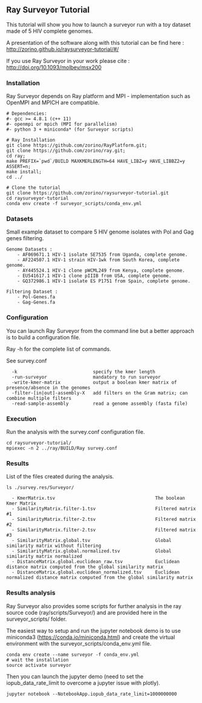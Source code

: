 ## Ray Surveyor Tutorial

This tutorial will show you how to launch a surveyor run with a toy dataset made of 5 HIV complete genomes.

A presentation of the software along with this tutorial can be find here : http://zorino.github.io/raysurveyor-tutorial/#/

If you use Ray Surveyor in your work please cite : http://doi.org/10.1093/molbev/msx200


### Installation

Ray Surveyor depends on Ray platform and MPI - implementation such as OpenMPI and MPICH are compatible.

```
# Dependencies:
#- gcc >= 4.8.1 (c++ 11)
#- openmpi or mpich (MPI for parallelism)
#- python 3 + miniconda* (for Surveyor scripts)

# Ray Installation
git clone https://github.com/zorino/RayPlatform.git;
git clone https://github.com/zorino/ray.git;
cd ray;
make PREFIX=`pwd`/BUILD MAXKMERLENGTH=64 HAVE_LIBZ=y HAVE_LIBBZ2=y ASSERT=n;
make install;
cd ../

# Clone the tutorial
git clone https://github.com/zorino/raysurveyor-tutorial.git
cd raysurveyor-tutorial
conda env create -f surveyor_scripts/conda_env.yml
```


### Datasets

Small example dataset to compare 5 HIV genome isolates with Pol and Gag genes filtering.

```
Genome Datasets :
	- AF069671.1 HIV-1 isolate SE7535 from Uganda, complete genome.
	- AF224507.1 HIV-1 strain HIV-1wk from South Korea, complete genome.
	- AY445524.1 HIV-1 clone pWCML249 from Kenya, complete genome.
	- EU541617.1 HIV-1 clone pIIIB from USA, complete genome.
	- GQ372986.1 HIV-1 isolate ES P1751 from Spain, complete genome.

Filtering Dataset :
	- Pol-Genes.fa
	- Gag-Genes.fa
```

### Configuration

You can launch Ray Surveyor from the command line but a better approach is to build a configuration file.

Ray -h for the complete list of commands.

See survey.conf 

```
  -k                            specify the kmer length
  -run-surveyor                 mandatory to run surveyor
  -write-kmer-matrix            output a boolean kmer matrix of presence/absence in the genomes
  -filter-[in|out]-assembly-X   add filters on the Gram matrix; can combine multiple filters
  -read-sample-assembly         read a genome assembly (fasta file)
```


### Execution

Run the analysis with the survey.conf configuration file.

```
cd raysurveyor-tutorial/
mpiexec -n 2 ../ray/BUILD/Ray survey.conf
```


### Results

List of the files created during the analysis.

```
ls ./survey.res/Surveyor/

  - KmerMatrix.tsv                                     The boolean Kmer Matrix
  - SimilarityMatrix.filter-1.tsv                      Filtered matrix #1
  - SimilarityMatrix.filter-2.tsv                      Filtered matrix #2
  - SimilarityMatrix.filter-2.tsv                      Filtered matrix #3
  - SimilarityMatrix.global.tsv                        Global similarity matrix without filtering
  - SimilarityMatrix.global.normalized.tsv             Global similarity matrix normalized
  - DistanceMatrix.global.euclidean_raw.tsv            Euclidean distance matrix computed from the global similarity matrix
  - DistanceMatrix.global.euclidean_normalized.tsv     Euclidean normalized distance matrix computed from the global similarity matrix
```

### Results analysis

Ray Surveyor also provides some scripts for further analysis in the ray source code (ray/scripts/Surveyor/) and are provided here in the surveyor_scripts/ folder.

The easiest way to setup and run the jupyter notebook demo is to use miniconda3 (https://conda.io/miniconda.html) and create the virtual environment with the surveyor_scripts/conda_env.yml file.

```
conda env create --name surveyor -f conda_env.yml
# wait the installation
source activate surveyor
```

Then you can launch the jupyter demo (need to set the iopub_data_rate_limit to overcome a jupyter issue with plotly).
```
jupyter notebook --NotebookApp.iopub_data_rate_limit=1000000000
```

